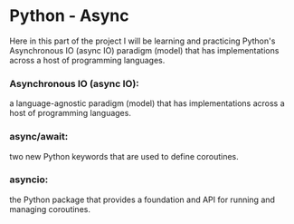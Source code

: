 # Python - Async

Here in this part of the project I will be learning and practicing Python's Asynchronous IO (async IO) paradigm (model) that has implementations across a host of programming languages.

### Asynchronous IO (async IO):

a language-agnostic paradigm (model) that has implementations across a host of programming languages.

### async/await:

two new Python keywords that are used to define coroutines.

### asyncio:

the Python package that provides a foundation and API for running and managing coroutines.
